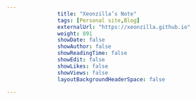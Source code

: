 ```yaml
---
                title: "Xeonzilla’s Note"
                tags: [Personal site,Blog]
                externalUrl: "https://xeonzilla.github.io"
                weight: 891
                showDate: false
                showAuthor: false
                showReadingTime: false
                showEdit: false
                showLikes: false
                showViews: false
                layoutBackgroundHeaderSpace: false
                
---
```

